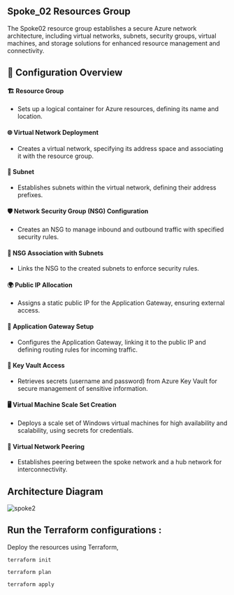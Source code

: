 ## Spoke_02 Resources Group
The Spoke02 resource group establishes a secure Azure network architecture, including virtual networks, subnets, security groups, virtual machines, and storage solutions for enhanced resource management and connectivity.

## 🚀 Configuration Overview

#### 🏗️ Resource Group
- Sets up a logical container for Azure resources, defining its name and location.

#### 🌐 Virtual Network Deployment
- Creates a virtual network, specifying its address space and associating it with the resource group.

#### 🔌 Subnet
- Establishes subnets within the virtual network, defining their address prefixes.

#### 🛡️ Network Security Group (NSG) Configuration
- Creates an NSG to manage inbound and outbound traffic with specified security rules.

#### 🔗 NSG Association with Subnets
- Links the NSG to the created subnets to enforce security rules.

#### 🌍 Public IP Allocation
- Assigns a static public IP for the Application Gateway, ensuring external access.

#### 🚪 Application Gateway Setup
- Configures the Application Gateway, linking it to the public IP and defining routing rules for incoming traffic.

#### 🔑 Key Vault Access
- Retrieves secrets (username and password) from Azure Key Vault for secure management of sensitive information.

#### 🖥️ Virtual Machine Scale Set Creation
- Deploys a scale set of Windows virtual machines for high availability and scalability, using secrets for credentials.

#### 🔄 Virtual Network Peering
- Establishes peering between the spoke network and a hub network for interconnectivity.

## Architecture Diagram
![spoke2](https://github.com/user-attachments/assets/d8dcfbd6-d7c6-4791-9c26-806b42a38493)

## Run the Terraform configurations :
Deploy the resources using Terraform,
```
terraform init
```
```
terraform plan
```
```
terraform apply
```